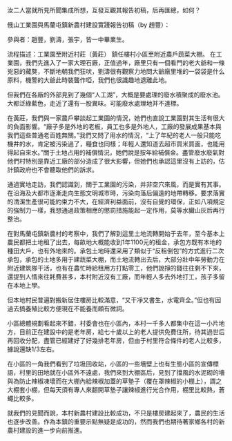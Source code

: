 汝二人當就所見所聞集成所想，互發互觀其報告初稿，后再匯總，如何？

俄山工業園與馬蘭屯鎮新農村建設實踐報告初稿（by 趙豐）：

參與者：趙豐，劉濤，張宇，皆一中畢業生。

流程描述：工業園至附近村莊（黃莊） 鎮任樓村小區至附近農戶蔬菜大棚。
在工業園，我們先進入了一家大理石廠，正值過年，廠里只有一個看門的老大爺和一條兇惡的藏獒，不斷地朝我們狂吠，劉濤很有觀察力地問大爺廠里堆的一袋袋是什么原料，機警的大爺此時裝聾作啞，我們也很識趣地退離此地。

但我們在各廠的外部見到了幾個“人工湖”，大概是要處理的廢水積聚成的廢水池。大都泛綠藍色，走近了還有一股異味。可能廢水處理地并不達標。

在黃莊，我們與一家農戶攀談起工業園的情況，她們也直說工業園對其生活有很大的負面影響。“廠子多是外地的老板，員工也多是外地人，工廠的發展成果基本與我們這些普通老百姓無關。”我們又問了用水的情況，“上了年紀的老人一般只能吃機井的水，肯定被污染過了，糧食也同樣；年輕人還知道去超市買米買面，也能用得起自來水。”關于土地占用的補償情況，她們說是按年給補償金。盡管廢水廢氣對他們村特別是靠近工廠的部分造成了很大影響，但她們也承認這里沒有上訪的，估計鎮政府也不會聽取他們的訴求。

通過實地走訪，我們認識到，關于工業園的污染，并非空穴來風，而是實有其事。在沿海及大都市逐漸走向生態文明城市時，污染向落后偏遠的地帶轉移。要求落實的清潔生產很可能約束力不大，在經濟利益面前，沒有自覺的環保，正如八項規定的強制力一樣，我想通過政策相應的懲罰措施能起一定作用，莫等水臟山灰后再行整治。

在對馬蘭屯鎮新農村的考察中，我們了解到這里土地流轉開始于去年，至今基本上農民都把土地租了出去，每畝地大概能收到1年1100元的租金，承包方既有本地的種田大戶，也有外地來的。承包土地時還采用了類似于“反租倒包”的方式進行二次承包，承包的土地多用于建蔬菜大棚，而土地流轉出去后，大部分壯中年勞動力在附近建筑隊干活，也有在農忙時給租用方打點零工，他們說掙的錢往往剩不下來，還提到人情來往耗費甚多，本村附近沒有工廠，而年輕人多去外地打工，孩子多留在本地上學。

但本地村民普遍對搬新居住樓房比較滿意，“又干凈又書生，水電齊全。”但也有因過去搞養殖比較方便現在不能養而頗有微詞。

小區總體規劃看起來不錯，村委會也在小區內，本村一千多人都集中在這一小片地方，目前正在建設中的是老年房，給七十歲以上的老人提供免費住所，待其過世后再回收分配，盡管已經建好了好幾排老年房，但由于村里符合條件的老人比較多，據說還缺1/3左右。

在小區的一角我們看到了垃圾回收站，小區的一些墻壁上也有生態小區的宣傳標語，村里的田地就在小區外不遠處，我們來到大棚區后，見到了擋風的水泥砌的墻與為防止辣椒凍壞而在大棚內給辣椒加蓋的草墊子（覆在罩辣椒的小棚上），謂之大棚套小棚，但每天須有專人來翻開草墊子讓辣椒進行光合作用，棚里比較熱，蒼蠅比較多。

就我們的見聞而說，本村新農村建設比較成功，不只是樓房建起來了，農民的生活也逐步改善。作為本鎮的重要示點無疑是成功的，然而我們也期待著家鄉各村的新農村建設的進一步向前推進。
